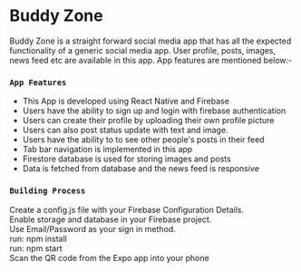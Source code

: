 # Buddy Zone

Buddy Zone is a straight forward social media app that has all the expected functionality of a generic social media app.
User profile, posts, images, news feed etc are available in this app. App features are mentioned below:- <br/>

### `App Features`

* This App is developed using React Native and Firebase
* Users have the ability to sign up and login with firebase authentication
* Users can create their profile by uploading their own profile picture
* Users can also post status update with text and image.
* Users have the ability to to see other people's posts in their feed
* Tab bar navigation is implemented in this app
* Firestore database is used for storing images and posts
* Data is fetched from database and the news feed is responsive

### `Building Process`

Create a config.js file with your Firebase Configuration Details. <br/>
Enable storage and database in your Firebase project. <br/>
Use Email/Password as your sign in method. <br/>
run: npm install <br/>
run: npm start <br/>
Scan the QR code from the Expo app into your phone

